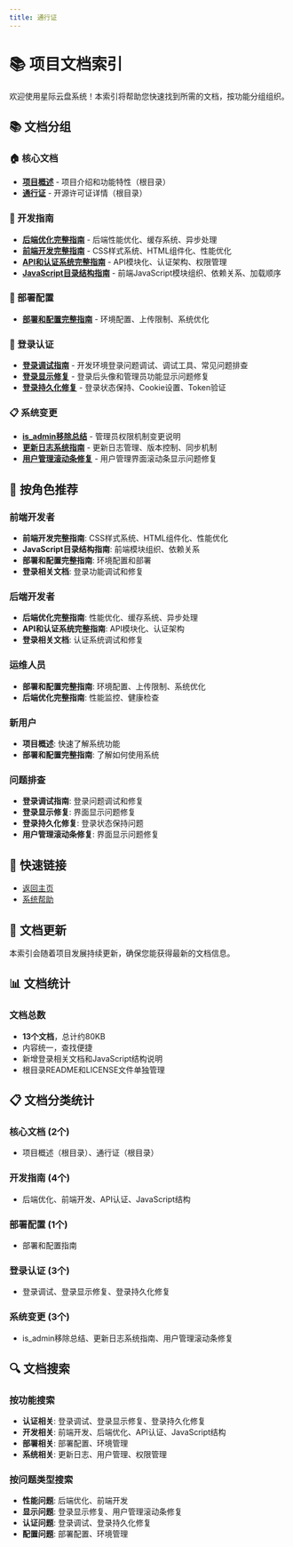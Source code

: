 ```yaml
---
title: 通行证
---
```


# 📚 项目文档索引

欢迎使用星际云盘系统！本索引将帮助您快速找到所需的文档，按功能分组组织。

## 📚 文档分组

### 🏠 核心文档
- **[项目概述](../README.md)** - 项目介绍和功能特性（根目录）
- **[通行证](../LICENSE)** - 开源许可证详情（根目录）

### 🔧 开发指南
- **[后端优化完整指南](BACKEND_OPTIMIZATION_GUIDE.md)** - 后端性能优化、缓存系统、异步处理
- **[前端开发完整指南](FRONTEND_DEVELOPMENT_GUIDE.md)** - CSS样式系统、HTML组件化、性能优化
- **[API和认证系统完整指南](API_AND_AUTH_GUIDE.md)** - API模块化、认证架构、权限管理
- **[JavaScript目录结构指南](JAVASCRIPT_STRUCTURE_GUIDE.md)** - 前端JavaScript模块组织、依赖关系、加载顺序

### 🚀 部署配置
- **[部署和配置完整指南](DEPLOYMENT_AND_CONFIG_GUIDE.md)** - 环境配置、上传限制、系统优化

### 🔐 登录认证
- **[登录调试指南](LOGIN_DEBUG_GUIDE.md)** - 开发环境登录问题调试、调试工具、常见问题排查
- **[登录显示修复](LOGIN_DISPLAY_FIX.md)** - 登录后头像和管理员功能显示问题修复
- **[登录持久化修复](LOGIN_PERSISTENCE_FIX.md)** - 登录状态保持、Cookie设置、Token验证

### 📋 系统变更
- **[is_admin移除总结](IS_ADMIN_REMOVAL_SUMMARY.md)** - 管理员权限机制变更说明
- **[更新日志系统指南](UPDATE_LOG_SYSTEM_GUIDE.md)** - 更新日志管理、版本控制、同步机制
- **[用户管理滚动条修复](USER_MANAGEMENT_SCROLLBAR_FIX.md)** - 用户管理界面滚动条显示问题修复

## 🎯 按角色推荐

### 前端开发者
- **前端开发完整指南**: CSS样式系统、HTML组件化、性能优化
- **JavaScript目录结构指南**: 前端模块组织、依赖关系
- **部署和配置完整指南**: 环境配置和部署
- **登录相关文档**: 登录功能调试和修复

### 后端开发者
- **后端优化完整指南**: 性能优化、缓存系统、异步处理
- **API和认证系统完整指南**: API模块化、认证架构
- **登录相关文档**: 认证系统调试和修复

### 运维人员
- **部署和配置完整指南**: 环境配置、上传限制、系统优化
- **后端优化完整指南**: 性能监控、健康检查

### 新用户
- **项目概述**: 快速了解系统功能
- **部署和配置完整指南**: 了解如何使用系统

### 问题排查
- **登录调试指南**: 登录问题调试和修复
- **登录显示修复**: 界面显示问题修复
- **登录持久化修复**: 登录状态保持问题
- **用户管理滚动条修复**: 界面显示问题修复

## 🔗 快速链接

- [返回主页](../index.html)
- [系统帮助](../front/html/help-modal.html)

## 📝 文档更新

本索引会随着项目发展持续更新，确保您能获得最新的文档信息。

## 📊 文档统计

### 文档总数
- **13个文档**，总计约80KB
- 内容统一，查找便捷
- 新增登录相关文档和JavaScript结构说明
- 根目录README和LICENSE文件单独管理

## 📋 文档分类统计

### 核心文档 (2个)
- 项目概述（根目录）、通行证（根目录）

### 开发指南 (4个)
- 后端优化、前端开发、API认证、JavaScript结构

### 部署配置 (1个)
- 部署和配置指南

### 登录认证 (3个)
- 登录调试、登录显示修复、登录持久化修复

### 系统变更 (3个)
- is_admin移除总结、更新日志系统指南、用户管理滚动条修复

## 🔍 文档搜索

### 按功能搜索
- **认证相关**: 登录调试、登录显示修复、登录持久化修复
- **开发相关**: 前端开发、后端优化、API认证、JavaScript结构
- **部署相关**: 部署配置、环境管理
- **系统相关**: 更新日志、用户管理、权限管理

### 按问题类型搜索
- **性能问题**: 后端优化、前端开发
- **显示问题**: 登录显示修复、用户管理滚动条修复
- **认证问题**: 登录调试、登录持久化修复
- **配置问题**: 部署配置、环境管理
